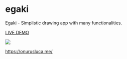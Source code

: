 # egaki
Egaki -  Simplistic drawing app with many functionalities.

<a target=”_blank” href="https://egaki.netlify.app/" >LIVE DEMO</a>


<a href="https://www.linkpicture.com/view.php?img=LPic5fc2ce476690f1325636460"><img src="https://www.linkpicture.com/q/egaki.png" type="image"></a>


https://onurusluca.me/
